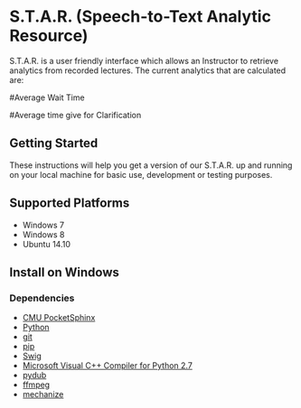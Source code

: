 # S.T.A.R. (Speech-to-Text Analytic Resource)

S.T.A.R. is a user friendly interface which allows an Instructor to retrieve analytics from recorded lectures. The current analytics that are calculated are:

#Average Wait Time

#Average time give for Clarification

## Getting Started

These instructions will help you get a version of our S.T.A.R. up and running on your local machine for basic use, development or testing purposes. 

Supported Platforms
-------------------

- Windows 7
- Windows 8
- Ubuntu 14.10





Install on Windows
------------------


### Dependencies

- [CMU PocketSphinx](https://github.com/cmusphinx/pocketsphinx-python)
- [Python](https://www.python.org/downloads/)
- [git](http://git-scm.com/downloads)
- [pip](https://pypi.python.org/pypi/pip/)
- [Swig](http://www.swig.org/download.html)
- [Microsoft Visual C++ Compiler for Python 2.7](http://aka.ms/vcpython27)
- [pydub](https://pypi.org/project/pydub/)
- [ffmpeg](https://www.ffmpeg.org/)
- [mechanize](https://pypi.org/project/mechanize/)




